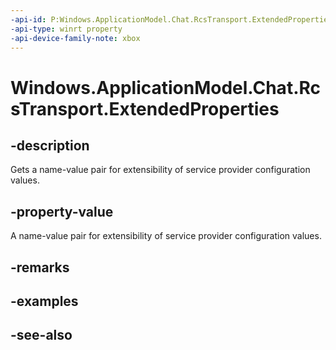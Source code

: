 ```yaml
---
-api-id: P:Windows.ApplicationModel.Chat.RcsTransport.ExtendedProperties
-api-type: winrt property
-api-device-family-note: xbox
---
```


<!-- Property syntax
public Windows.Foundation.Collections.IMapView<string, object> ExtendedProperties { get; }
-->

# Windows.ApplicationModel.Chat.RcsTransport.ExtendedProperties

## -description
Gets a name-value pair for extensibility of service provider configuration values.

## -property-value
A name-value pair for extensibility of service provider configuration values.

## -remarks

## -examples

## -see-also
